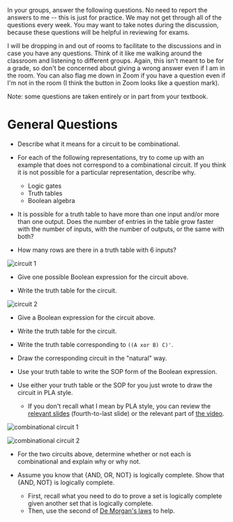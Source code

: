 In your groups, answer the following questions.
No need to report the answers to me --
this is just for practice.
We may not get through all of the questions every week.
You may want to take notes during the discussion,
because these questions will be helpful in reviewing for exams.

I will be dropping in and out of rooms to facilitate to the discussions and in
case you have any questions.
Think of it like me walking around the classroom and listening to different
groups.
Again, this isn't meant to be for a grade,
so don't be concerned about giving a wrong answer even if I am in the room.
You can also flag me down in Zoom if you have a question even if I'm not in the
room
(I think the button in Zoom looks like a question mark).

Note: some questions are taken entirely or in part from your textbook.

# General Questions

* Describe what it means for a circuit to be combinational.

* For each of the following representations,
try to come up with an example that does not correspond to a combinational
circuit.
If you think it is not possible for a particular representation,
describe why.
    * Logic gates
    * Truth tables
    * Boolean algebra

* It is possible for a truth table to have more than one input and/or more than
one output.
Does the number of entries in the table grow faster with the number of inputs,
with the number of outputs, or the same with both?

* How many rows are there in a truth table with 6 inputs?

![circuit 1](images/simple_circuit_1.png)

* Give one possible Boolean expression for the circuit above.

* Write the truth table for the circuit.

![circuit 2](images/simple_circuit_2.png)

* Give a Boolean expression for the circuit above.

* Write the truth table for the circuit.

* Write the truth table corresponding to `((A xor B) C)'`.

* Draw the corresponding circuit in the "natural" way.

* Use your truth table to write the SOP form of the Boolean expression.

* Use either your truth table or the SOP for you just wrote to draw the
circuit in PLA style.
    * If you don't recall what I mean by PLA style,
    you can review the [relevant slides](slides/boolean-sop.pdf)
    (fourth-to-last slide)
    or the relevant part of [the video](https://classtranscribe.illinois.edu/video?id=c9fa198b-c181-461b-9c17-2707d45d068d&begin=797&from=sharedlink).

![combinational circuit 1](images/maybe_combinational_1.png)

![combinational circuit 2](images/maybe_combinational_2.png)

* For the two circuits above,
determine whether or not each is combinational and explain why or why not.

* Assume you know that {AND, OR, NOT} is logically complete.
Show that {AND, NOT} is logically complete.
    * First, recall what you need to do to prove a set is logically complete
    given another set that is logically complete.
    * Then, use the second of
    [De Morgan's laws](https://en.wikipedia.org/wiki/De_Morgan%27s_laws#Engineering)
    to help.
